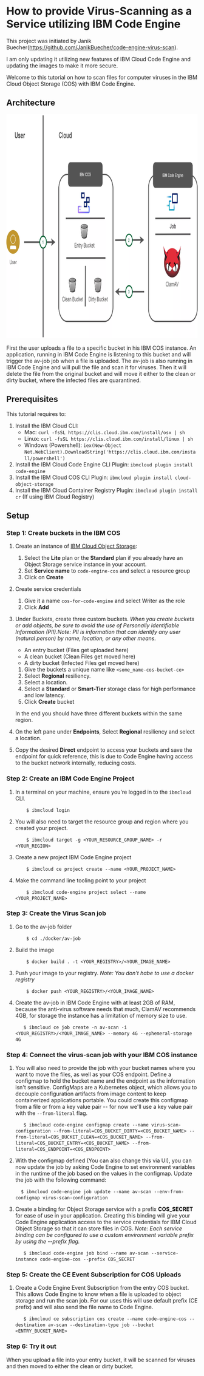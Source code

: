 # How to provide Virus-Scanning as a Service utilizing IBM Code Engine

This project was initiated by Janik Buecher(https://github.com/JanikBuecher/code-engine-virus-scan).

I am only updating it utilizing new features of IBM Cloud Code Engine and updating the images to make it more secure.

Welcome to this tutorial on how to scan files for computer viruses in the IBM Cloud Object Storage (COS) with IBM Code Engine.

## Architecture

<img src="images/architecture.jpg" alt="Architecture" style="width:900px;height:590px;"/>

First the user uploads a file to a specific bucket in his IBM COS instance. An application, running in IBM Code Engine is listening to this bucket and will trigger the av-job job when a file is uploaded.
The av-job is also running in IBM Code Engine and will pull the file and scan it for viruses. Then it will delete the file from the original bucket and will move it either to the clean or dirty bucket, where the infected files are quarantined.

## Prerequisites

This tutorial requires to:

1. Install the IBM Cloud CLI:
   - Mac: `curl -fsSL https://clis.cloud.ibm.com/install/osx | sh`
   - Linux: `curl -fsSL https://clis.cloud.ibm.com/install/linux | sh`
   - Windows (Powershell): `iex(New-Object Net.WebClient).DownloadString('https://clis.cloud.ibm.com/install/powershell')`
2. Install the IBM Cloud Code Engine CLI Plugin: `ibmcloud plugin install code-engine`
3. Install the IBM Cloud COS CLI Plugin: `ibmcloud plugin install cloud-object-storage`
4. Install the IBM Cloud Container Registry Plugin: `ibmcloud plugin install cr` (If using IBM Cloud Registry)

## Setup

### Step 1: Create buckets in the IBM COS

1. Create an instance of [IBM Cloud Object Storage](https://cloud.ibm.com/catalog/services/cloud-object-storage):
   1. Select the **Lite** plan or the **Standard** plan if you already have an Object Storage service instance in your account.
   2. Set **Service name** to `code-engine-cos` and select a resource group
   3. Click on **Create**
2. Create service credentials

   1. Give it a name `cos-for-code-engine` and select Writer as the role
   2. Click **Add**

3. Under Buckets, create three custom buckets. _When you create buckets or add objects, be sure to avoid the use of Personally Identifiable Information (PII).Note: PII is information that can identify any user (natural person) by name, location, or any other means._

   - An entry bucket (Files get uploaded here)
   - A clean bucket (Clean Files get moved here)
   - A dirty bucket (Infected Files get moved here)

   1. Give the buckets a unique name like `<some_name-cos-bucket-ce>`
   2. Select **Regional** resiliency.
   3. Select a location.
   4. Select a **Standard** or **Smart-Tier** storage class for high performance and low latency.
   5. Click **Create** bucket

   In the end you should have three different buckets within the same region.

4. On the left pane under **Endpoints**, Select **Regional** resiliency and select a location.
5. Copy the desired **Direct** endpoint to access your buckets and save the endpoint for quick reference, this is due to Code Engine having access to the bucket network internally, reducing costs.

### Step 2: Create an IBM Code Engine Project

1. In a terminal on your machine, ensure you're logged in to the `ibmcloud` CLI.
   ```console
       $ ibmcloud login
   ```
2. You will also need to target the resource group and region where you created your project.
   ```console
       $ ibmcloud target -g <YOUR_RESOURCE_GROUP_NAME> -r <YOUR_REGION>
   ```
3. Create a new project IBM Code Engine project
   ```console
       $ ibmcloud ce project create --name <YOUR_PROJECT_NAME>
   ```
4. Make the command line tooling point to your project
   ```console
       $ ibmcloud code-engine project select --name <YOUR_PROJECT_NAME>
   ```

### Step 3: Create the Virus Scan job

1. Go to the av-job folder
   ```console
       $ cd ./docker/av-job
   ```
2. Build the image
   ```console
       $ docker build . -t <YOUR_REGISTRY>/<YOUR_IMAGE_NAME>
   ```
3. Push your image to your registry. _Note: You don't habe to use a docker registry_
   ```console
       $ docker push <YOUR_REGISTRY>/<YOUR_IMAGE_NAME>
   ```
4. Create the av-job in IBM Code Engine with at least 2GB of RAM, because the anti-virus software needs that much, ClamAV recommends 4GB, for storage the instance has a limitation of memory size to use.
   ```console
      $ ibmcloud ce job create -n av-scan -i <YOUR_REGISTRY>/<YOUR_IMAGE_NAME> --memory 4G --ephemeral-storage 4G
   ```

### Step 4: Connect the virus-scan job with your IBM COS instance

1. You will also need to provide the job with your bucket names where you want to move the files, as well as your COS endpoint. Define a configmap to hold the bucket name and the endpoint as the information isn't sensitive. ConfigMaps are a Kubernetes object, which allows you to decouple configuration artifacts from image content to keep containerized applications portable. You could create this configmap from a file or from a key value pair -- for now we'll use a key value pair with the `--from-literal` flag.
   ```console
      $ ibmcloud code-engine configmap create --name virus-scan-configuration --from-literal=COS_BUCKET_DIRTY=<COS_BUCKET_NAME> --from-literal=COS_BUCKET_CLEAN=<COS_BUCKET_NAME> --from-literal=COS_BUCKET_ENTRY=<COS_BUCKET_NAME> --from-literal=COS_ENDPOINT=<COS_ENDPOINT>
   ```
2. With the configmap defined (You can also change this via UI), you can now update the job by asking Code Engine to set environment variables in the runtime of the job based on the values in the configmap. Update the job with the following command:
   ```console
     $ ibmcloud code-engine job update --name av-scan --env-from-configmap virus-scan-configuration
   ```
3. Create a binding for Object Storage service with a prefix **COS_SECRET** for ease of use in your application. Creating this binding will give your Code Engine application access to the service credentials for IBM Cloud Object Storage so that it can store files in COS. _Note: Each service binding can be configured to use a custom environment variable prefix by using the --prefix flag._
   ```console
      $ ibmcloud code-engine job bind --name av-scan --service-instance code-engine-cos --prefix COS_SECRET
   ```
### Step 5: Create the CE Event Subscription for COS Uploads

1. Create a Code Engine Event Subscription from the entry COS bucket. This allows Code Engine to know when a file is uploaded to object storage and run the scan job. For our uses this will use default prefix (CE prefix) and will also send the file name to Code Engine.
   ```console
      $ ibmcloud ce subscription cos create --name code-engine-cos --destination av-scan --destination-type job --bucket <ENTRY_BUCKET_NAME>
   ```

### Step 6: Try it out

When you upload a file into your entry bucket, it will be scanned for viruses and then moved to either the clean or dirty bucket.
